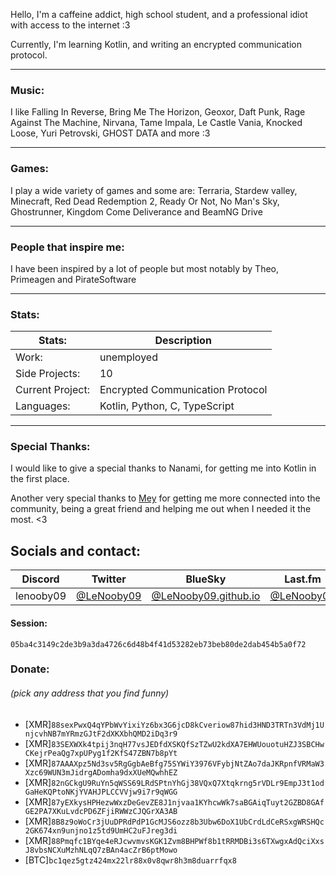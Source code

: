 
Hello,
I'm a caffeine addict, high school student, and a professional idiot with access to the internet :3

Currently, I'm learning Kotlin, and writing an encrypted communication protocol.

---

### Music:
I like Falling In Reverse, Bring Me The Horizon, Geoxor, Daft Punk, Rage Against The Machine, Nirvana, Tame Impala, Le Castle Vania, Knocked Loose, Yuri Petrovski, GHOST DATA and more :3

---

### Games:
I play a wide variety of games and some are: Terraria, Stardew valley, Minecraft, Red Dead Redemption 2, Ready Or Not, No Man's Sky, Ghostrunner, Kingdom Come Deliverance and BeamNG Drive

---

### People that inspire me:
I have been inspired by a lot of people but most notably by Theo, Primeagen and PirateSoftware

---

### Stats:

|Stats:|Description|
|---|---|
|Work:|unemployed|
|Side Projects:|10|
|Current Project:|Encrypted Communication Protocol|
|Languages:|Kotlin, Python, C, TypeScript|

---

### Special Thanks:
I would like to give a special thanks to Nanami, for getting me into Kotlin in the first place.


Another very special thanks to [Mey](https://lizainslie.dev) for getting me more connected into the community, being a great friend and helping me out when I needed it the most. <3

## Socials and contact:

|Discord|Twitter|BlueSky|Last.fm|Anilist|
|--|--|--|--|--|
|lenooby09|[@LeNooby09](https://twitter.com/lenooby09)|[@LeNooby09.github.io](https://bsky.app/profile/lenooby09.github.io)|[@LeNooby09](https://www.last.fm/user/lenooby09)|[@LeNooby09](https://anilist.co/user/LeNooby09/)|

#### Session:
`05ba4c3149c2de3b9a3da4726c6d48b4f41d53282eb73beb80de2dab454b5a0f72`

### Donate:
###### (pick any address that you find funny)
- [XMR]`88sexPwxQ4qYPbWvYixiYz6bx3G6jcD8kCveriow87hid3HND3TRTn3VdMj1UnjcvhNB7mYRmzGJtF2dXKXbhQMD2iDq3r9`
- [XMR]`83SEXWXk4tpij3nqH77vsJEDfdXSKQfSzTZwU2kdXA7EHWUouotuHZJ3SBCHwCKejrPeaQg7xpUPyg1f2KfS47ZBN7b8pYt`
- [XMR]`87AAAXpz5Nd3sv5RgGgbAeBfg75SYWiY3976VFybjNtZAo7daJKRpnfVRMaW3Xzc69WUN3mJidrgADomha9dxXUeMQwhhEZ`
- [XMR]`82nGCkgU9RuYn5qWSS69LRdSPtnYhGj38VQxQ7Xtqkrng5rVDLr9EmpJ3t1odGaHeKQPtoNKjYVAHJPLCCVVjw9i7r9qWGG`
- [XMR]`87yEXkysHPHezwWxzDeGevZE8J1njvaa1KYhcwWk7saBGAiqTuyt2GZBD8GAfGE2PA7XKuLvdcPD6ZFjiRWWzCJQGrXA3AB`
- [XMR]`8B8z9oWoCr3jUuDPRdPdP1GcMJS6ozz8b3Ubw6DoX1UbCrdLdCeRSxgWRSHQc2GK674xn9unjno1z5td9UmHC2uFJreg3di`
- [XMR]`88Pmqfc1BYqe4eRJcwvmvsKGK1Zvm8BHPWf8b1tRRMDBi3s6TXwgxAdQciXxsJ8vbsNCXuMzhNLqQ7zBAn4acZrB6ptMowo`
- [BTC]`bc1qez5gtz424mx22lr88x0v8qwr8h3m8duarrfqx8`
